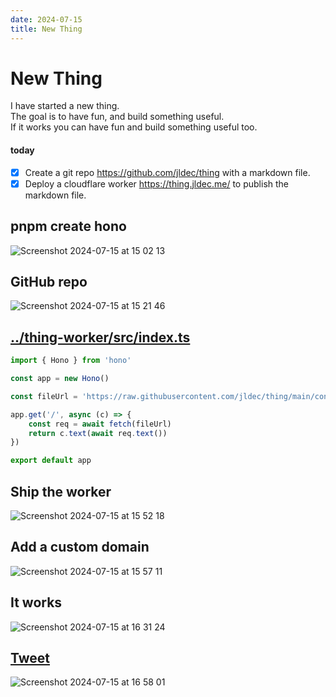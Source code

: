 ```yaml
---
date: 2024-07-15
title: New Thing
---
```


# New Thing
I have started a new thing.  
The goal is to have fun, and build something useful.  
If it works you can have fun and build something useful too.

#### today
- [x] Create a git repo https://github.com/jldec/thing with a markdown file.
- [x] Deploy a cloudflare worker https://thing.jldec.me/ to publish the markdown file.

## pnpm create hono
![Screenshot 2024-07-15 at 15 02 13](https://github.com/user-attachments/assets/8cb9e73c-2675-457f-9f5b-dd80e6042da4)

## GitHub repo
![Screenshot 2024-07-15 at 15 21 46](https://github.com/user-attachments/assets/d7b0c0b0-61c4-4c4d-8d4d-339d3f803c78)

## [../thing-worker/src/index.ts](../thing-worker/src/index.ts)
```ts
import { Hono } from 'hono'

const app = new Hono()

const fileUrl = 'https://raw.githubusercontent.com/jldec/thing/main/content/new-thing.md'

app.get('/', async (c) => {
	const req = await fetch(fileUrl)
	return c.text(await req.text())
})

export default app
```

## Ship the worker
![Screenshot 2024-07-15 at 15 52 18](https://github.com/user-attachments/assets/bc11c1fd-5608-4bbb-aee2-6ccee64d8ff8)

## Add a custom domain
![Screenshot 2024-07-15 at 15 57 11](https://github.com/user-attachments/assets/14242b43-20b0-419d-ba6f-fce713e411b9)

## It works
![Screenshot 2024-07-15 at 16 31 24](https://github.com/user-attachments/assets/b3a1d6e1-3a3b-4086-a4fe-cfa320870d96)

## [Tweet](https://x.com/jldec/status/1812879762483990874)
![Screenshot 2024-07-15 at 16 58 01](https://github.com/user-attachments/assets/15407a94-e7c6-417f-98e4-06c266d42c70)

